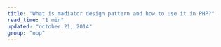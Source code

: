 ```yaml
---
title: "What is madiator design pattern and how to use it in PHP?"
read_time: "1 min"
updated: "october 21, 2014"
group: "oop"
---
```


